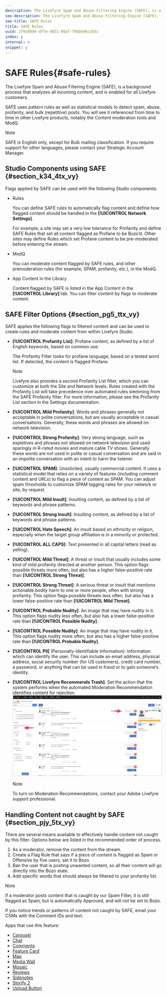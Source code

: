 ```yaml
---
description: The Livefyre Spam and Abuse Filtering Engine (SAFE), is a background process that analyzes all incoming content, and is enabled for all Livefyre customers.
seo-description: The Livefyre Spam and Abuse Filtering Engine (SAFE), is a background process that analyzes all incoming content, and is enabled for all Livefyre customers.
seo-title: SAFE Rules
title: SAFE Rules
uuid: 2f91d0d4-dffe-4651-88af-79bbb96c1b5c
index: y
internal: n
snippet: y
---
```


# SAFE Rules{#safe-rules}

The Livefyre Spam and Abuse Filtering Engine (SAFE), is a background process that analyzes all incoming content, and is enabled for all Livefyre customers.



SAFE uses pattern rules as well as statistical models to detect spam, abuse, profanity, and bulk (repetitive) posts. You will see it referenced from time to time in other Livefyre products, notably the Content moderation tools and ModQ.

>[!NOTE]
>
>SAFE is English only, except for Bulk mailing classification. If you require support for other languages, please contact your Strategic Account Manager.

## Studio Components using SAFE {#section_k34_4tx_vy}

Flags applied by SAFE can be used with the following Studio components:

* Rules

  You can define SAFE rules to automatically flag content and define how flagged content should be handled in the **[!UICONTROL Network Settings]**.

  For example, a site may set a very low tolerance for Profanity and define SAFE Rules that set all content flagged as Profane to be Bozo’d. Other sites may define Rules which set Profane content to be pre-moderated before entering the stream.

* ModQ

  You can moderate content flagged by SAFE rules, and other premoderation rules (for example, SPAM, profanity, etc.), in the ModQ. 

* App Content in the Library

  Content flagged by SAFE is listed in the App Content in the **[!UICONTROL Library]** tab. You can filter content by flags to moderate content.

## SAFE Filter Options {#section_pg5_ttx_vy}

SAFE applies the following flags to filtered content and can be used to create rules and moderate content from within Livefyre Studio.

* **[!UICONTROL Profanity List]**: Profane content, as defined by a list of English keywords, based on common use.

  The Profanity Filter looks for profane language, based on a tested word list. If detected, the content is flagged Profane.

  >[!NOTE]
  >
  >Livefyre also provides a second Profanity List filter, which you can customize at both the Site and Network levels. Rules created with the Profanity List will take precedence over automated rules stemming from the SAFE Profanity filter. For more information, please see the Profanity List section in the Settings documentation.

* **[!UICONTROL Mild Profanity]**: Words and phrases generally not acceptable in polite conversations, but are usually acceptable in casual conversations. Generally, these words and phrases are allowed on network television. 
* **[!UICONTROL Strong Profanity]**: Very strong language, such as expletives and phrases not allowed on network television and used sparingly in R-rated movies and mature cable TV shows. Generally these words are not used in polite or casual conversation and are said in an impolite conversation with an intent to harm the listener.
* **[!UICONTROL SPAM]**: Unsolicited, usually commercial content. It uses a statistical model that relies on a variety of features (including comment content and URLs) to flag a piece of content as SPAM. You can adjust spam thresholds to customize SPAM tagging rates for your network or site, by request.
* **[!UICONTROL Mild Insult]**: Insulting content, as defined by a list of keywords and phrase patterns.
* **[!UICONTROL Strong Insult]**: Insulting content, as defined by a list of keywords and phrase patterns.
* **[!UICONTROL Hate Speech]**: An insult based on ethnicity or religion, especially when the target group affiliation is in a minority or protected.
* **[!UICONTROL ALL CAPS]**: Text presented in all capital letters (read as yelling).
* **[!UICONTROL Mild Threat]**: A threat or insult that usually includes some kind of mild profanity directed at another person. This option flags possible threats more often, but also has a higher false-positive rate than **[!UICONTROL Strong Threat]**. 

* **[!UICONTROL Strong Threat]**: A serious threat or insult that mentions actionable bodily harm to one or more people, often with strong profanity. This option flags possible threats less often, but also has a lower false-positive rate than **[!UICONTROL Mild Threat]**. 

* **[!UICONTROL Probable Nudity]**: An image that may have nudity in it. This option flags nudity less often, but also has a lower false-positive rate than **[!UICONTROL Possible Nudity]**.

* **[!UICONTROL Possible Nudity]**: An image that may have nudity in it. This option flags nudity more often, but also has a higher false-positive rate than **[!UICONTROL Probable Nudity]**.

* **[!UICONTROL PII]** (Personally-Identifiable Information): Information which can identify the user. This can include an email address, physical address, social security number (for US customers), credit card number, a password, or anything that can be used in fraud or to gain someone’s identity.
* **[!UICONTROL Livefyre Recommends Trash]**. Set the action that the system performs when the automated Moderation Recommendation identifies content for rejection.  ![](assets/mod_reco1.png)

  >[!NOTE]
  >
  >To turn on Moderation Recommendations, contact your Adobe Livefyre support professional.

## Handling Content not caught by SAFE {#section_pjy_5tx_vy}

There are several means available to effectively handle content not caught by this filter. Options below are listed in the recommended order of process.

1. As a moderator, remove the content from the stream.
1. Create a Flag Rule that says if a piece of content is flagged as Spam or Offensive by five users, set it to Bozo.
1. Ban the user that is posting unwanted content, so all their content will go directly into the Bozo state.
1. Add specific words that should always be filtered to your profanity list.

>[!NOTE]
>
>If a moderator posts content that is caught by our Spam Filter, it is still flagged as Spam, but is automatically Approved, and will not be set to Bozo.

If you notice trends or patterns of content not caught by SAFE, email your CSMs with the Comment IDs and text.



Apps that use this feature:

* [Carousel](../../c-about-apps/c-carousel-app/c-carousel-app.md#c_carousel_app)
* [Chat](../../c-about-apps/c-chat-app/c-chat-app.md#c_chat_app)
* [Comments](/help/using/c-about-apps/c-comments/c-comments.md)
* [Feature Card](../../c-about-apps/c-feature-card-app/c-feature-card-app.md#c_feature_card_app)
* [Map](../../c-about-apps/c-map-app/c-map-app.md#c_map_app)
* [Media Wall](../../c-about-apps/c-media-wall-app/c-media-wall-app.md#c_media_wall_app)
* [Mosaic](../../c-about-apps/c-mosaic-app/c-mosaic-app.md#c_mosaic_app)
* [Reviews](../../c-about-apps/c-reviews-app/c-reviews-app.md#c_reviews_app)
* [Sidenotes](../../c-about-apps/c-sidenotes-app/c-sidenotes-app.md#c_sidenotes_app)
* [Storify 2](../../c-about-apps/c-storify2/c-storify2.md#c_storify2)
* [Upload Button](../../c-about-apps/c-upload-button-app/c-upload-button-app.md#c_upload_button_app)

